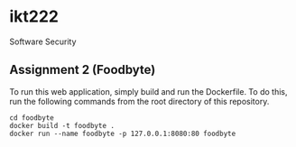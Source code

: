 # ikt222
Software Security 

## Assignment 2 (Foodbyte)
To run this web application, simply build and run the Dockerfile.
To do this, run the following commands from the root directory of this repository.
```shell
cd foodbyte
docker build -t foodbyte .
docker run --name foodbyte -p 127.0.0.1:8080:80 foodbyte
```